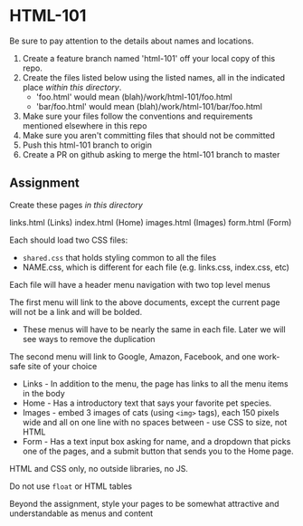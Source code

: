 # HTML-101

Be sure to pay attention to the details about names and locations.

1. Create a feature branch named 'html-101' off your local copy of this repo.
1. Create the files listed below using the listed names, all in the indicated place _within this directory_.
    - 'foo.html' would mean (blah)/work/html-101/foo.html
    - 'bar/foo.html' would mean (blah)/work/html-101/bar/foo.html
1. Make sure your files follow the conventions and requirements mentioned elsewhere in this repo
1. Make sure you aren't committing files that should not be committed
1. Push this html-101 branch to origin
1. Create a PR on github asking to merge the html-101 branch to master

## Assignment

Create these pages _in this directory_

links.html (Links)
index.html (Home) 
images.html (Images)
form.html (Form)

Each should load two CSS files: 
- `shared.css` that holds styling common to all the files
- NAME.css, which is different for each file (e.g. links.css, index.css, etc)

Each file will have a header menu navigation with two top level menus

The first menu will link to the above documents, except the current page will not be a link and will be bolded.
- These menus will have to be nearly the same in each file.  Later we will see ways to remove the duplication

The second menu will link to Google, Amazon, Facebook, and one work-safe site of your choice

- Links - In addition to the menu, the page has links to all the menu items in the body
- Home - Has a introductory text that says your favorite pet species.
- Images - embed 3 images of cats (using ```<img>``` tags), each 150 pixels wide and all on one line with no spaces between - use CSS to size, not HTML
- Form - Has a text input box asking for name, and a dropdown that picks one of the pages, and a submit button that sends you to the Home page.

HTML and CSS only, no outside libraries, no JS.

Do not use `float` or HTML tables

Beyond the assignment, style your pages to be somewhat attractive and understandable as menus and content

